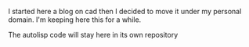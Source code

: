 I started here a blog on cad then I decided to move it under my personal domain.
I'm keeping here this for a while.

The autolisp code will stay here in its own repository
